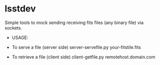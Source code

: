 # lsstdev

Simple tools to mock sending receiving fits files (any binary file) via sockets.

- USAGE:

 + To serve a file (server side)
 server-servefile.py your-fitstile.fits

 + To retrieve a file (client side)
 client-getfile.py remotehost.domain.com
